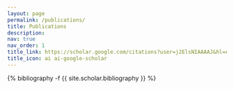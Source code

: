 ```yaml
---
layout: page
permalink: /publications/
title: Publications
description:
nav: true
nav_order: 1
title_link: https://scholar.google.com/citations?user=j2ElsNIAAAAJ&hl=en
title_icon: ai ai-google-scholar
---
```

<!-- _pages/publications.md -->
<div class="publications">

{% bibliography -f {{ site.scholar.bibliography }} %}

</div>
